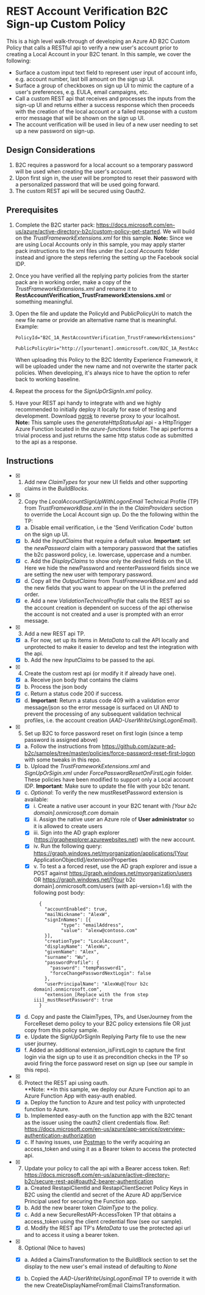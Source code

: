 # REST Account Verification B2C Sign-up Custom Policy 
This is a high level walk-through of developing an Azure AD B2C Custom Policy that calls a RESTful api to verify a new user's account prior to creating a Local Account in your B2C tenant.
In this sample, we cover the following:

- Surface a custom input text field to represent user input of account info, e.g. account number, last bill amount on the sign up UI. 
- Surface a group of checkboxes on sign up UI to mimic the capture of a user's preferences, e.g. EULA, email campaigns, etc.
- Call a custom REST api that receives and processes the inputs from the sign-up UI and returns either a success response which then proceeds with the creation of the local account or a failed response with a custom error message that will be shown on the sign up UI.
- The account verification will be used in lieu of a new user needing to set up a new password on sign-up.     
## Design Considerations
1. B2C requires a password for a local account so a temporary password will be used when creating the user's account.  
2. Upon first sign in, the user will be prompted to reset their password with a personalized password that will be used going forward.
3. The custom REST api will be secured using Oauth2. 

## Prerequisites
1. Complete the B2C starter pack: https://docs.microsoft.com/en-us/azure/active-directory-b2c/custom-policy-get-started.  We will build on the *TrustFrameworkExtensions.xml* for this sample.
**Note:** Since we are using Local Accounts only in this sample, you may apply starter pack instructions to the xml files under the *Local Accounts* folder instead and ignore the steps referring the setting up the Facebook social IDP.
2. Once you have verified all the replying party policies from the starter pack are in working order, make a copy of the *TrustFrameworkExtensions.xml* and rename it to **RestAccountVerification_TrustFrameworkExtensions.xml** or something meaningful.
3. Open the file and update the PolicyId and PublicPolicyUri to match the new file name or provide an alternative name that is meaningful.  Example: 
   ```
   PolicyId="B2C_1A_RestAccountVerification_TrustFrameworkExtensions" 
   
   PublicPolicyUri="http://[yourtenant].onmicrosoft.com/B2C_1A_RestAccountVerification_TrustFrameworkExtensions">
   ```
   When uploading this Policy to the B2C Identity Experience Framework, it will be uploaded under the new name and not overwrite the starter pack policies.  When developing, it's always nice to have the option to refer back to working baseline.

4. Repeat the process for the *SignUpOrSignIn.xml* policy.
5. Have your REST api handy to integrate with and we highly recommended to initially deploy it locally for ease of testing and development.  Download [ngrok](https://ngrok.com/) to reverse proxy to your localhost.  
**Note:** This sample uses the *generateHttpStatusApi* api - a HttpTrigger Azure Function located in the *azure-functions* folder.  The api performs a trivial process and just returns the same http status code as submitted to the api as a response.     

         
## Instructions
- [x] 1. Add new *ClaimTypes* for your new UI fields and other supporting claims in the *BuildBlocks*.
  
- [x] 2. Copy the *LocalAccountSignUpWithLogonEmail* Technical Profile (TP) from *TrustFrameworkBase.xml* in the in the *ClaimProviders* section to override the Local Account sign up.  Do the the following within the TP:
  - [x] a. Disable email verification, i.e the 'Send Verification Code' button on the sign up UI. 
  - [x] b. Add the *InputClaims* that require a default value.  **Important**: set the *newPassword* claim with a temporary password that the satisfies the b2c password policy, i.e. lowercase, uppercase and a number.
  - [x] c. Add the *DisplayClaims* to show only the desired fields on the UI.  Here we hide the newPassword and reenterPassword fields since we are setting the new user with temporary password.
  - [x] d. Copy all the *OutputClaims* from *TrustFrameworkBase.xml* and add the new fields that you want to appear on the UI in the preferred order.
  - [x] e. Add a new *ValidationTechnicalProfile* that calls the REST api so the account creation is dependent on success of the api otherwise the account is not created and a user is prompted with an error message. 
  
- [x] 3. Add a new REST api TP.
  - [x] a. For now, set up its items in *MetaData* to call  the API locally and unprotected to make it easier to develop and test the integration with the api.
  - [x] b. Add the new *InputClaims* to be passed to the api.
  
- [x] 4. Create the custom rest api (or modify it if already have one). 
  - [x] a. Receive json body that contains the claims
  - [x] b. Process the json body 
  - [x] c. Return a status code 200 if success.
  - [x] d. **Important**: Return a status code 409 with a validation error message/json so the error message is surfaced on UI AND to prevent the processing of any subsequent validation technical profiles, i.e. the account creation (*AAD-UserWriteUsingLogonEmail*).
   
- [x] 5. Set up B2C to force password reset on first login (since a temp password is assigned above)
  - [x] a. Follow the instructions from https://github.com/azure-ad-b2c/samples/tree/master/policies/force-password-reset-first-logon with some tweaks in this repo.
  - [x] b. Upload the *TrustFrameworkExtensions.xml* and *SignUpOrSigin.xml* under *ForcePasswordResetOnFirstLogin* folder.  These policies have been modified to support only a Local account IDP.
  **Important**: Make sure to update the file with your b2c tenant.
  - [x] c. *Optional*: To verify the new mustResetPassword extension is available:
    - [x] i. Create a native user account in your B2C tenant with *[Your b2c domain].onmicrosoft.com* domain
    - [x] ii. Assign the native user an Azure role of **User administrator** so it is allowed to create users 
    - [x] iii. Sign into the AD graph explorer (https://graphexplorer.azurewebsites.net) with the new account.
    - [x] iv. Run the following query: https://graph.windows.net/myorganization/applications/[Your ApplicationObjectId]/extensionProperties
    - [x] v. To test a a forced reset, use the AD graph explorer and issue a POST against https://graph.windows.net/myorganization/users OR https://graph.windows.net/[Your b2c domain].onmicrosoft.com/users (with api-version=1.6) with the following post body:
        ```
          {
            "accountEnabled": true,
            "mailNickname": "AlexW",
            "signInNames": [{
                  "type": "emailAddress",
                  "value": "alexw@contoso.com"
            }],
            "creationType": "LocalAccount",
            "displayName": "AlexWu",
            "givenName": "Alex",
            "surname": "Wu",  
            "passwordProfile": {
              "password": "tempPassword1",
              "forceChangePasswordNextLogin": false
            },
            "userPrincipalName": "AlexWu@[Your b2c domain].onmicrosoft.com",
            "extension_[Replace with the from step iii]_mustResetPassword": true
          }
        ```
  - [x] d. Copy and paste the ClaimTypes, TPs, and UserJourney from the ForceReset demo policy to your B2C policy extensions file OR just copy from this policy sample.
  - [x] e. Update the SignUpOrSignIn Replying Party file to use the new user journey.
  - [x] f. Added an additional extension_isFirstLogin to capture the first login via the sign up to use it as precondition checks in the TP so avoid firing the force password reset on sign up (see our sample in this repo).
     
- [x] 6. Protect the REST api using oauth.  
  **Note: **In this sample, we  deploy our Azure Function api to an Azure Function App with easy-auth enabled.
  - [x] a. Deploy the function to Azure and test policy with unprotected function to Azure.
  - [x] b. Implemented easy-auth on the function app with the B2C tenant as the issuer using the oauth2 client credentials flow.  Ref: https://docs.microsoft.com/en-us/azure/app-service/overview-authentication-authorization
  - [x] c. If having issues, use [Postman](https://www.postman.com/) to the verify acquiring an access_token and using it as a Bearer token to access the protected api.   

- [x] 7. Update your policy to call the api with a Bearer access token. Ref: https://docs.microsoft.com/en-us/azure/active-directory-b2c/secure-rest-api#oauth2-bearer-authentication
  - [x] a. Created RestapiClientId and RestapiClientSecret Policy Keys in B2C using the clientId and secret of the Azure AD app/Service Principal used for securing the Function app. 
  - [x] b. Add the new bearer token *ClaimType* to the policy.
  - [x] c. Add a new SecureRestAPI-AccessToken TP that obtains a access_token using the client credential flow (see our sample).
  - [x] d. Modify the REST api TP's *MetaData* to use the protected api url and to access it using a bearer token. 
   
- [x] 8. Optional (Nice to haves)
  - [x] a. Added a ClaimsTransformation to the BuildBlock section to set the display to the new user's email instead of defaulting to *None*
  - [x] b. Copied the *AAD-UserWriteUsingLogonEmail* TP to override it with the new CreateDisplayNameFromEmail ClaimsTransformation.
         